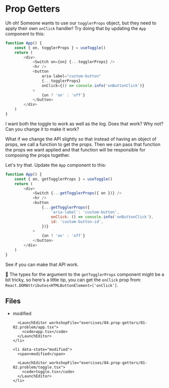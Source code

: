 # Prop Getters

Uh oh! Someone wants to use our `togglerProps` object, but they need to apply
their own `onClick` handler! Try doing that by updating the `App` component to
this:

```javascript
function App() {
	const { on, togglerProps } = useToggle()
	return (
		<div>
			<Switch on={on} {...togglerProps} />
			<hr />
			<button
				aria-label="custom-button"
				{...togglerProps}
				onClick={() => console.info('onButtonClick')}
			>
				{on ? 'on' : 'off'}
			</button>
		</div>
	)
}
```

I want both the toggle to work as well as the log. Does that work? Why not? Can
you change it to make it work?

What if we change the API slightly so that instead of having an object of props,
we call a function to get the props. Then we can pass that function the props we
want applied and that function will be responsible for composing the props
together.

Let's try that. Update the `App` component to this:

```javascript
function App() {
	const { on, getTogglerProps } = useToggle()
	return (
		<div>
			<Switch {...getTogglerProps({ on })} />
			<hr />
			<button
				{...getTogglerProps({
					'aria-label': 'custom-button',
					onClick: () => console.info('onButtonClick'),
					id: 'custom-button-id',
				})}
			>
				{on ? 'on' : 'off'}
			</button>
		</div>
	)
}
```

See if you can make that API work.

🦺 The types for the argument to the `getTogglerProps` component might be a bit
tricky, so here's a little tip, you can get the `onClick` prop from:
`React.DOMAttributes<HTMLButtonElement>['onClick']`.

<section id="files" className="not-prose">
  <h2>Files</h2>

  <ul>
    <li data-state="modified">
      <span>modified</span>

      <LaunchEditor workshopFile="exercises/04.prop-getters/01-02.problem/app.tsx">
        <code>app.tsx</code>
      </LaunchEditor>
    </li>

    <li data-state="modified">
      <span>modified</span>

      <LaunchEditor workshopFile="exercises/04.prop-getters/01-02.problem/toggle.tsx">
        <code>toggle.tsx</code>
      </LaunchEditor>
    </li>

  </ul>
</section>
